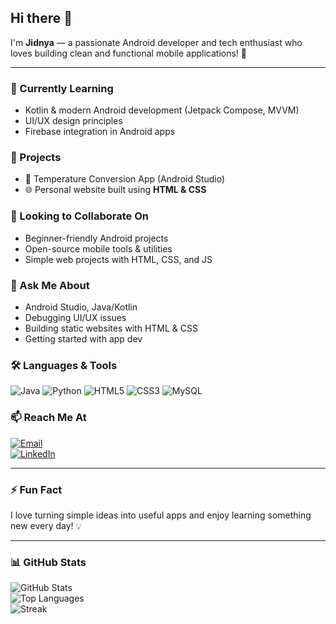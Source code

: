 ## Hi there 👋

I'm **Jidnya** — a passionate Android developer and tech enthusiast who loves building clean and functional mobile applications! 🚀

---

### 🌱 Currently Learning
- Kotlin & modern Android development (Jetpack Compose, MVVM)
- UI/UX design principles
- Firebase integration in Android apps

### 🔭 Projects
- 📱 Temperature Conversion App (Android Studio)
- 🌐 Personal website built using **HTML & CSS**

### 🤝 Looking to Collaborate On
- Beginner-friendly Android projects
- Open-source mobile tools & utilities
- Simple web projects with HTML, CSS, and JS

### 💬 Ask Me About
- Android Studio, Java/Kotlin
- Debugging UI/UX issues
- Building static websites with HTML & CSS
- Getting started with app dev

### 🛠️ Languages & Tools
![Java](https://img.shields.io/badge/Java-007396?style=flat&logo=java&logoColor=white)
![Python](https://img.shields.io/badge/Python-3776AB?style=flat&logo=python&logoColor=white)
![HTML5](https://img.shields.io/badge/HTML5-E34F26?style=flat&logo=html5&logoColor=white)
![CSS3](https://img.shields.io/badge/CSS3-1572B6?style=flat&logo=css3&logoColor=white)
![MySQL](https://img.shields.io/badge/MySQL-4479A1?style=flat&logo=mysql&logoColor=white)


### 📫 Reach Me At
[![Email](https://img.shields.io/badge/Email-D14836?style=flat&logo=gmail&logoColor=white)](mailto:deorukhkarjidnya@gmail.com)  
[![LinkedIn](https://img.shields.io/badge/LinkedIn-blue?style=flat&logo=linkedin&logoColor=white)](https://www.linkedin.com/in/jidnya-deorukhkar-24a259335/)

---

### ⚡ Fun Fact
I love turning simple ideas into useful apps and enjoy learning something new every day! 💡

---

### 📊 GitHub Stats
![GitHub Stats](https://github-readme-stats.vercel.app/api?username=jidnya-bit&show_icons=true&theme=radical)  
![Top Languages](https://github-readme-stats.vercel.app/api/top-langs/?username=jidnya-bit&layout=compact&theme=radical)  
![Streak](https://streak-stats.demolab.com?user=jidnya-bit&theme=radical)
